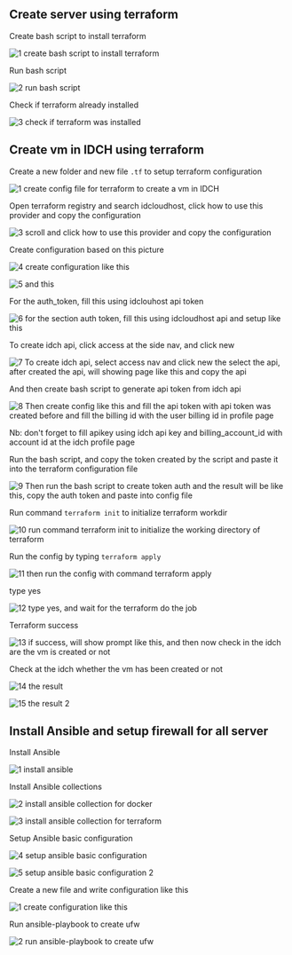 ## Create server using terraform

Create bash script to install terraform

![1  create bash script to install terraform](https://user-images.githubusercontent.com/56712612/192973022-eb7edd67-edb5-4bc5-974b-7b261a0c4bce.png)

Run bash script

![2  run bash script](https://user-images.githubusercontent.com/56712612/192973219-0e43f2bf-e67a-46ab-82e2-57bd2aac0d7e.png)

Check if terraform already installed

![3  check if terraform was installed](https://user-images.githubusercontent.com/56712612/192973385-414fd8f2-65d8-4a3e-aa98-210e7d7fddb8.png)

## Create vm in IDCH using terraform

Create a new folder and new file `.tf` to setup terraform configuration

![1  create config file for terraform to create a vm in IDCH](https://user-images.githubusercontent.com/56712612/192973610-7674e83a-5047-47ad-8ba8-c25c28ba618f.png)

Open terraform registry and search idcloudhost, click how to use this provider and copy the configuration

![3  scroll and click how to use this provider and copy the configuration](https://user-images.githubusercontent.com/56712612/192973867-97b99c18-f190-4a7a-ad5e-c059c6f18b1d.png)

Create configuration based on this picture

![4  create configuration like this](https://user-images.githubusercontent.com/56712612/192974410-363cac15-9a4b-4656-83b9-cb80fcb12196.png)

![5  and this](https://user-images.githubusercontent.com/56712612/192974418-23992f47-9a41-4d2a-a56d-fb99e047a1ac.png)

For the auth_token, fill this using idclouhost api token

![6  for the section auth token, fill this using idcloudhost api and setup like this](https://user-images.githubusercontent.com/56712612/192974614-f5e53f1e-ed0c-4311-8881-60f477737858.png)

To create idch api, click access at the side nav, and click new

![7  To create idch api, select access nav and click new the select the api, after created the api, will showing page like this and copy the api](https://user-images.githubusercontent.com/56712612/192975055-fdd12b90-21b8-420d-8a26-5a2fee244674.png)

And then create bash script to generate api token from idch api

![8  Then create config like this and fill the api token with api token was created before and fill the billing id with the user billing id in profile page](https://user-images.githubusercontent.com/56712612/192975726-94a70322-7dbd-4664-9bba-4bdbb34942ac.png)

Nb: don't forget to fill apikey using idch api key and billing_account_id with account id at the idch profile page

Run the bash script, and copy the token created by the script and paste it into the terraform configuration file

![9  Then run the bash script to create token auth and the result will be like this, copy the auth token and paste into config file](https://user-images.githubusercontent.com/56712612/192976197-0cbfc3b9-2be7-4eaa-8ad7-a2ba19816baf.png)

Run command `terraform init` to initialize terraform workdir

![10  run command terraform init to initialize the working directory of terraform](https://user-images.githubusercontent.com/56712612/192976740-a1e7084b-c4ba-4887-a280-42120778cc95.png)

Run the config by typing `terraform apply`

![11  then run the config with command terraform apply](https://user-images.githubusercontent.com/56712612/192976944-9ce296c4-17a9-433e-a5ee-69ee8441b76e.png)

type yes

![12  type yes, and wait for the terraform do the job](https://user-images.githubusercontent.com/56712612/192977006-5bb71a62-0fc1-4cbf-bed6-ca920f4384d5.png)

Terraform success

![13  if success, will show prompt like this, and then now check in the idch are the vm is created or not](https://user-images.githubusercontent.com/56712612/192977107-9e5cc020-17c3-4bf6-985b-27479889ee3b.png)

Check at the idch whether the vm has been created or not

![14  the result](https://user-images.githubusercontent.com/56712612/192977328-5deda78e-6714-46f4-a561-55ff42946611.png)

![15  the result 2](https://user-images.githubusercontent.com/56712612/192977367-488007d1-3bb4-4eec-b6ae-f559ffda7c5e.png)

## Install Ansible and setup firewall for all server

Install Ansible

![1  install ansible](https://user-images.githubusercontent.com/56712612/192979758-97bdc3e1-089c-4a82-8066-9c9c2e46d7f6.png)

Install Ansible collections

![2  install ansible collection for docker](https://user-images.githubusercontent.com/56712612/192979951-187f6551-d69b-45a5-94fa-c5376201c73a.png)

![3  install ansible collection for terraform](https://user-images.githubusercontent.com/56712612/192979958-95eca4fb-05d8-4235-a7b2-d88729a4a5ac.png)

Setup Ansible basic configuration

![4  setup ansible basic configuration](https://user-images.githubusercontent.com/56712612/192980049-1faf1ee5-f4e3-416e-bf45-fc6f3f4db25d.png)

![5  setup ansible basic configuration 2](https://user-images.githubusercontent.com/56712612/192980060-b6eaabed-1676-4ce7-9224-af3601ce63a0.png)

Create a new file and write configuration like this

![1  create configuration like this](https://user-images.githubusercontent.com/56712612/192980329-297b62d3-37ab-4671-bc30-a6619b8cf919.png)

Run ansible-playbook to create ufw

![2  run ansible-playbook to create ufw](https://user-images.githubusercontent.com/56712612/192980391-b275727e-fe79-48d5-b842-b3be25ca74ab.png)
